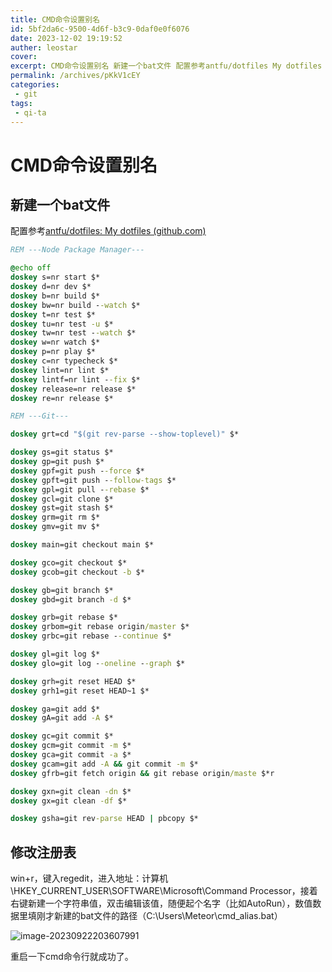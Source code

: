 ```yaml
---
title: CMD命令设置别名
id: 5bf2da6c-9500-4d6f-b3c9-0daf0e0f6076
date: 2023-12-02 19:19:52
auther: leostar
cover: 
excerpt: CMD命令设置别名 新建一个bat文件 配置参考antfu/dotfiles My dotfiles (github.com) REM ---Node Package Manager---@echo offdoskey s=nr start $*doskey d=nr dev $*dos
permalink: /archives/pKkV1cEY
categories:
 - git
tags: 
 - qi-ta
---
```


# CMD命令设置别名

## 新建一个bat文件

配置参考[antfu/dotfiles: My dotfiles (github.com)](https://github.com/antfu/dotfiles)

```bat
REM ---Node Package Manager---

@echo off
doskey s=nr start $*
doskey d=nr dev $*
doskey b=nr build $*
doskey bw=nr build --watch $*
doskey t=nr test $*
doskey tu=nr test -u $*
doskey tw=nr test --watch $*
doskey w=nr watch $*
doskey p=nr play $*
doskey c=nr typecheck $*
doskey lint=nr lint $*
doskey lintf=nr lint --fix $*
doskey release=nr release $*
doskey re=nr release $*

REM ---Git---

doskey grt=cd "$(git rev-parse --show-toplevel)" $*

doskey gs=git status $*
doskey gp=git push $*
doskey gpf=git push --force $*
doskey gpft=git push --follow-tags $*
doskey gpl=git pull --rebase $*
doskey gcl=git clone $*
doskey gst=git stash $*
doskey grm=git rm $*
doskey gmv=git mv $*

doskey main=git checkout main $*

doskey gco=git checkout $*
doskey gcob=git checkout -b $*

doskey gb=git branch $*
doskey gbd=git branch -d $*

doskey grb=git rebase $*
doskey grbom=git rebase origin/master $*
doskey grbc=git rebase --continue $*

doskey gl=git log $*
doskey glo=git log --oneline --graph $*

doskey grh=git reset HEAD $*
doskey grh1=git reset HEAD~1 $*

doskey ga=git add $*
doskey gA=git add -A $*

doskey gc=git commit $*
doskey gcm=git commit -m $*
doskey gca=git commit -a $*
doskey gcam=git add -A && git commit -m $*
doskey gfrb=git fetch origin && git rebase origin/maste $*r

doskey gxn=git clean -dn $*
doskey gx=git clean -df $*

doskey gsha=git rev-parse HEAD | pbcopy $*
```

## 修改注册表

win+r，键入regedit，进入地址：计算机\HKEY_CURRENT_USER\SOFTWARE\Microsoft\Command Processor，接着右键新建一个字符串值，双击编辑该值，随便起个名字（比如AutoRun），数值数据里填刚才新建的bat文件的路径（C:\Users\Meteor\cmd_alias.bat）

![image-20230922203607991](https://img.leostar.top/study/image-20230922203607991.png)

重启一下cmd命令行就成功了。